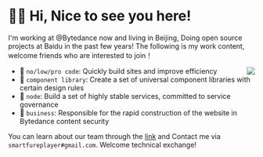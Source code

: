 # :merman: Hi, Nice to see you here!

I'm working at @Bytedance now and living in Beijing, Doing open source projects at Baidu in the past few years! The following is my work content, welcome friends who are interested to join！

<img align="right" src="https://github-readme-stats.vercel.app/api?username=wupengFEX&theme=radical" />

* :clown_face: `no/low/pro code`: Quickly build sites and improve efficiency
* :sauropod: `component library`: Create a set of universal component libraries with certain design rules
* :space_invader: `node`: Build a set of highly stable services, committed to service governance
* :art: `business`: Responsible for the rapid construction of the website in Bytedance content security

You can learn about our team through the [link](https://juejin.im/post/6872605207092527111) and Contact me via `smartfureplayer#gmail.com`. Welcome technical exchange!

